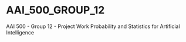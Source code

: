 # AAI_500_GROUP_12
AAI 500 - Group 12 - Project Work
Probability and Statistics for Artificial Intelligence 

